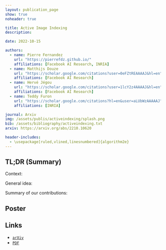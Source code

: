 ```yaml
---
layout: publication_page
show: true
noheader: true

title: Active Image Indexing
description: 

date: 2022-10-15

authors:
  - name: Pierre Fernandez
    url: "https://pierrefdz.github.io/"
    affiliations: [Facebook AI Research, INRIA]
  - name: Matthijs Douze
    url: "https://scholar.google.com/citations?user=0eFZtREAAAAJ&hl=en"
    affiliations: [Facebook AI Research]
  - name: Hervé Jégou
    url: "https://scholar.google.com/citations?user=1lcY2z4AAAAJ&hl=en"
    affiliations: [Facebook AI Research]
  - name: Teddy Furon
    url: "https://scholar.google.com/citations?hl=en&user=aLUbWzAAAAAJ"
    affiliations: [INRIA]

journal: Arxiv
img: /assets/publis/activeindexing/splash.png
bib: /assets/bibliography/activeindexing.txt
arxiv: https://arxiv.org/abs/2210.10620

header-includes:
  - \usepackage[ruled,vlined,linesnumbered]{algorithm2e}
---
```


## TL;DR (Summary)

Context:


General idea: 


Summary of our contributions:


## Poster


## Links

- [`arXiv`]({{page.arxiv}})
- [`PDF`]({{page.pdf}})
